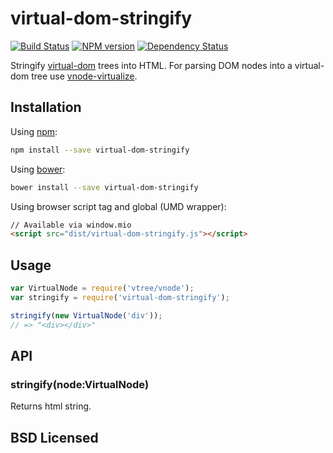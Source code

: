 # virtual-dom-stringify

[![Build Status](https://secure.travis-ci.org/alexmingoia/virtual-dom-stringify.png)](http://travis-ci.org/alexmingoia/virtual-dom-stringify) 
[![NPM version](https://badge.fury.io/js/virtual-dom-stringify.png)](http://badge.fury.io/js/virtual-dom-stringify)
[![Dependency Status](https://david-dm.org/alexmingoia/virtual-dom-stringify.png)](http://david-dm.org/alexmingoia/virtual-dom-stringify)

Stringify [virtual-dom][0] trees into HTML. For parsing DOM nodes into a
virtual-dom tree use [vnode-virtualize][1].

## Installation

Using [npm](https://npmjs.org/):

```sh
npm install --save virtual-dom-stringify
```

Using [bower](http://bower.io/):

```sh
bower install --save virtual-dom-stringify
```

Using browser script tag and global (UMD wrapper):

```html
// Available via window.mio
<script src="dist/virtual-dom-stringify.js"></script>
```

## Usage

```javascript
var VirtualNode = require('vtree/vnode');
var stringify = require('virtual-dom-stringify');

stringify(new VirtualNode('div'));
// => "<div></div>"
```

## API

### stringify(node:VirtualNode)

Returns html string.

## BSD Licensed

[0]: https://github.com/Matt-Esch/virtual-dom/
[1]: https://github.com/marcelklehr/vdom-virtualize/
